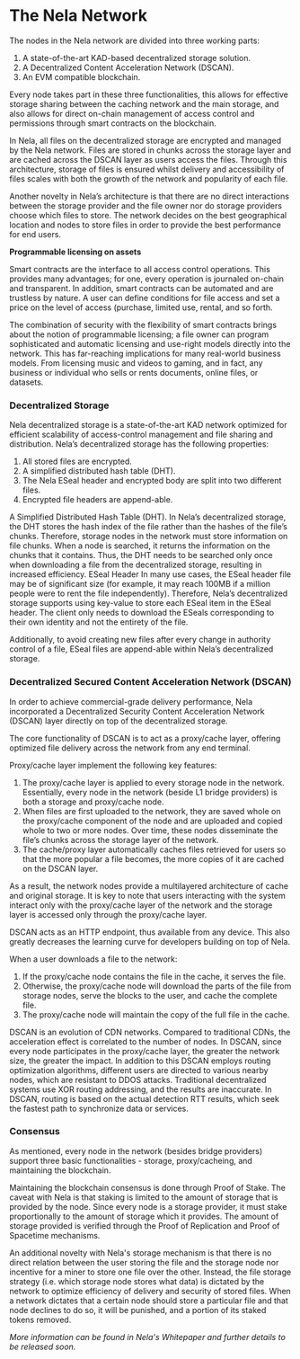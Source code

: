 # The Nela Network

The nodes in the Nela network are divided into three working parts:&#x20;

1. A state-of-the-art KAD-based decentralized storage solution.&#x20;
2. A Decentralized Content Acceleration Network (DSCAN).&#x20;
3. An EVM compatible blockchain.

Every node takes part in these three functionalities, this allows for effective storage sharing between the caching network and the main storage, and also allows for direct on-chain management of access control and permissions through smart contracts on the blockchain.

In Nela, all files on the decentralized storage are encrypted and managed by the Nela network. Files are stored in chunks across the storage layer and are cached across the DSCAN layer as users access the files. Through this architecture, storage of files is ensured whilst delivery and accessibility of files scales with both the growth of the network and popularity of each file.

Another novelty in Nela’s architecture is that there are no direct interactions between the storage provider and the file owner nor do storage providers choose which files to store. The network decides on the best geographical location and nodes to store files in order to provide the best performance for end users.

**Programmable licensing on assets**

Smart contracts are the interface to all access control operations. This provides many advantages; for one, every operation is journaled on-chain and transparent. In addition, smart contracts can be automated and are trustless by nature. A user can define conditions for file access and set a price on the level of access (purchase, limited use, rental, and so forth.

The combination of security with the flexibility of smart contracts brings about the notion of programmable licensing; a file owner can program sophisticated and automatic licensing and use-right models directly into the network. This has far-reaching implications for many real-world business models. From licensing music and videos to gaming, and in fact, any business or individual who sells or rents documents, online files, or datasets.

### Decentralized Storage

Nela decentralized storage is a state-of-the-art KAD network optimized for efficient scalability of access-control management and file sharing and distribution. Nela’s decentralized storage has the following properties:&#x20;

1. All stored files are encrypted.&#x20;
2. A simplified distributed hash table (DHT).&#x20;
3. The Nela ESeal header and encrypted body are split into two different files.&#x20;
4. Encrypted file headers are append-able.

A Simplified Distributed Hash Table (DHT). In Nela’s decentralized storage, the DHT stores the hash index of the file rather than the hashes of the file’s chunks. Therefore, storage nodes in the network must store information on file chunks. When a node is searched, it returns the information on the chunks that it contains. Thus, the DHT needs to be searched only once when downloading a file from the decentralized storage, resulting in increased efficiency. ESeal Header In many use cases, the ESeal header file may be of significant size (for example, it may reach 100MB if a million people were to rent the file independently). Therefore, Nela’s decentralized storage supports using key-value to store each ESeal item in the ESeal header. The client only needs to download the ESeals corresponding to their own identity and not the entirety of the file.

Additionally, to avoid creating new files after every change in authority control of a file, ESeal files are append-able within Nela’s decentralized storage.

### Decentralized Secured Content Acceleration Network (DSCAN)

In order to achieve commercial-grade delivery performance, Nela incorporated a Decentralized Security Content Acceleration Network (DSCAN) layer directly on top of the decentralized storage.

The core functionality of DSCAN is to act as a proxy/cache layer, offering optimized file delivery across the network from any end terminal.

Proxy/cache layer implement the following key features:&#x20;

1. The proxy/cache layer is applied to every storage node in the network. Essentially, every node in the network (beside L1 bridge providers) is both a storage and proxy/cache node.&#x20;
2. When files are first uploaded to the network, they are saved whole on the proxy/cache component of the node and are uploaded and copied whole to two or more nodes. Over time, these nodes disseminate the file’s chunks across the storage layer of the network.&#x20;
3. The cache/proxy layer automatically caches files retrieved for users so that the more popular a file becomes, the more copies of it are cached on the DSCAN layer.

As a result, the network nodes provide a multilayered architecture of cache and original storage. It is key to note that users interacting with the system interact only with the proxy/cache layer of the network and the storage layer is accessed only through the proxy/cache layer.

DSCAN acts as an HTTP endpoint, thus available from any device. This also greatly decreases the learning curve for developers building on top of Nela.

When a user downloads a file to the network:&#x20;

1. If the proxy/cache node contains the file in the cache, it serves the file.&#x20;
2. Otherwise, the proxy/cache node will download the parts of the file from storage nodes, serve the blocks to the user, and cache the complete file.&#x20;
3. The proxy/cache node will maintain the copy of the full file in the cache.

DSCAN is an evolution of CDN networks. Compared to traditional CDNs, the acceleration effect is correlated to the number of nodes. In DSCAN, since every node participates in the proxy/cache layer, the greater the network size, the greater the impact. In addition to this DSCAN employs routing optimization algorithms, different users are directed to various nearby nodes, which are resistant to DDOS attacks. Traditional decentralized systems use XOR routing addressing, and the results are inaccurate. In DSCAN, routing is based on the actual detection RTT results, which seek the fastest path to synchronize data or services.

### Consensus

As mentioned, every node in the network (besides bridge providers) support three basic functionalities - storage, proxy/cacheing, and maintaining the blockchain.

Maintaining the blockchain consensus is done through Proof of Stake. The caveat with Nela is that staking is limited to the amount of storage that is provided by the node. Since every node is a storage provider, it must stake proportionally to the amount of storage which it provides. The amount of storage provided is verified through the Proof of Replication and Proof of Spacetime mechanisms.

An additional novelty with Nela's storage mechanism is that there is no direct relation between the user storing the file and the storage node nor incentive for a miner to store one file over the other. Instead, the file storage strategy (i.e. which storage node stores what data) is dictated by the network to optimize efficiency of delivery and security of stored files. When a network dictates that a certain node should store a particular file and that node declines to do so, it will be punished, and a portion of its staked tokens removed.

_More information can be found in Nela's Whitepaper and further details to be released soon._
